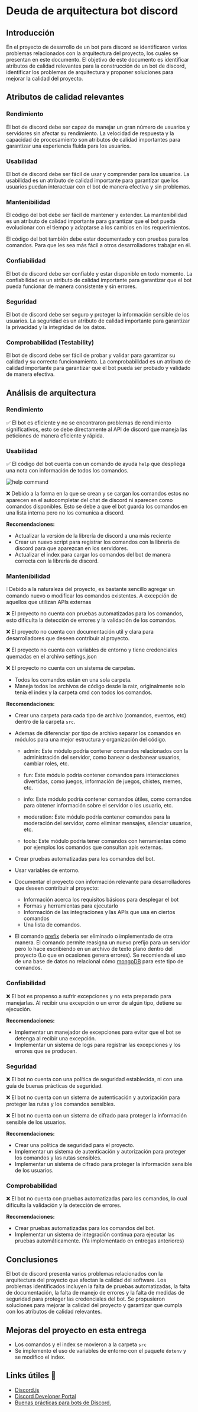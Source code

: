 # Deuda de arquitectura bot discord
## Introducción
En el proyecto de desarrollo de un bot para discord se identificaron varios problemas relacionados con la arquitectura del proyecto, los cuales se presentan en este documento. El objetivo de este documento es identificar atributos de calidad relevantes para la construcción de un bot de discord, identificar los problemas de arquitectura y proponer soluciones para mejorar la calidad del proyecto.

## Atributos de calidad relevantes

### Rendimiento
El bot de discord debe ser capaz de manejar un gran número de usuarios y servidores sin afectar su rendimiento. La velocidad de respuesta y la capacidad de procesamiento son atributos de calidad importantes para garantizar una experiencia fluida para los usuarios.

### Usabilidad
El bot de discord debe ser fácil de usar y comprender para los usuarios. La usabilidad es un atributo de calidad importante para garantizar que los usuarios puedan interactuar con el bot de manera efectiva y sin problemas.

### Mantenibilidad
El código del bot debe ser fácil de mantener y extender. La mantenibilidad es un atributo de calidad importante para garantizar que el bot pueda evolucionar con el tiempo y adaptarse a los cambios en los requerimientos.

El código del bot también debe estar documentado y con pruebas para los comandos. Para que les sea más fácil a otros desarrolladores trabajar en él.

### Confiabilidad
El bot de discord debe ser confiable y estar disponible en todo momento. La confiabilidad es un atributo de calidad importante para garantizar que el bot pueda funcionar de manera consistente y sin errores.

### Seguridad
El bot de discord debe ser seguro y proteger la información sensible de los usuarios. La seguridad es un atributo de calidad importante para garantizar la privacidad y la integridad de los datos.

### Comprobabilidad (Testability)
El bot de discord debe ser fácil de probar y validar para garantizar su calidad y su correcto funcionamiento. La comprobabilidad es un atributo de calidad importante para garantizar que el bot pueda ser probado y validado de manera efectiva.

## Análisis de arquitectura

### Rendimiento

✅ El bot es eficiente y no se encontraron problemas de rendimiento significativos, esto se debe directamente al API de discord que maneja las peticiones de manera eficiente y rápida.

### Usabilidad

✅ El código del bot cuenta con un comando de ayuda `help` que despliega una nota con información de todos los comandos.

![help command](/img/help-command-sample.png)

❌ Debido a la forma en la que se crean y se cargan los comandos estos no aparecen en el autocompletar del chat de discord ni aparecen como comandos disponibles. Esto se debe a que el bot guarda los comandos en una lista interna pero no los comunica a discord.

**Recomendaciones:**

- Actualizar la versión de la librería de discord a una más reciente
- Crear un nuevo script para registrar los comandos con la librería de discord para que aparezcan en los servidores.
- Actualizar el index para cargar los comandos del bot de manera correcta con la librería de discord.

### Mantenibilidad

❕ Debido a la naturaleza del proyecto, es bastante sencillo agregar un comando nuevo o modificar los comandos existentes. A excepción de aquellos que utilizan APIs externas

❌ El proyecto no cuenta con pruebas automatizadas para los comandos, esto dificulta la detección de errores y la validación de los comandos.

❌ El proyecto no cuenta con documentación util y clara para desarrolladores que deseen contribuir al proyecto.

❌ El proyecto no cuenta con variables de entorno y tiene credenciales quemadas en el archivo settings.json

❌ El proyecto no cuenta con un sistema de carpetas.

- Todos los comandos están en una sola carpeta.
- Maneja todos los archivos de código desde la raíz, originalmente solo tenia el index y la carpeta cmd con todos los comandos.

**Recomendaciones:**
- Crear una carpeta para cada tipo de archivo (comandos, eventos, etc) dentro de la carpeta `src`.
- Ademas de diferenciar por tipo de archivo separar los comandos en módulos para una mejor estructura y organización del código.

    - admin: Este módulo podría contener comandos relacionados con la administración del servidor, como banear o desbanear usuarios, cambiar roles, etc.

    - fun: Este módulo podría contener comandos para interacciones divertidas, como juegos, información de juegos, chistes, memes, etc.

    - info: Este módulo podría contener comandos útiles, como comandos para obtener información sobre el servidor o los usuario, etc.

    - moderation: Este módulo podría contener comandos para la moderación del servidor, como eliminar mensajes, silenciar usuarios, etc.

    - tools: Este módulo podría tener comandos con herramientas cómo por ejemplos los comandos que consultan apis externas.

- Crear pruebas automatizadas para los comandos del bot.
- Usar variables de entorno.
- Documentar el proyecto con información relevante para desarrolladores que deseen contribuir al proyecto:

    - Información acerca los requisitos básicos para desplegar el bot
    - Formas y herramientas para ejecutarlo
    - Información de las integraciones y las APIs que usa en ciertos comandos
    - Una lista de comandos.

- El comando [prefix](/src/commands/prefix.js) debería ser eliminado o implementado de otra manera. El comando permite reasigna un nuevo prefijo para un servidor pero lo hace escribiendo en un archivo de texto plano dentro del proyecto (Lo que en ocasiones genera errores). Se recomienda el uso de una base de datos no relacional cómo [mongoDB](https://www.mongodb.com) para este tipo de comandos.

### Confiabilidad

❌ El bot es propenso a sufrir excepciones y no esta preparado para manejarlas. Al recibir una excepción o un error de algún tipo, detiene su ejecución.

**Recomendaciones:**

- Implementar un manejador de excepciones para evitar que el bot se detenga al recibir una excepción.
- Implementar un sistema de logs para registrar las excepciones y los errores que se producen.

### Seguridad

❌ El bot no cuenta con una política de seguridad establecida, ni con una guía de buenas prácticas de seguridad.

❌ El bot no cuenta con un sistema de autenticación y autorización para proteger las rutas y los comandos sensibles.

❌ El bot no cuenta con un sistema de cifrado para proteger la información sensible de los usuarios.

**Recomendaciones:**

- Crear una política de seguridad para el proyecto.
- Implementar un sistema de autenticación y autorización para proteger los comandos y las rutas sensibles.
- Implementar un sistema de cifrado para proteger la información sensible de los usuarios.

### Comprobabilidad

❌ El bot no cuenta con pruebas automatizadas para los comandos, lo cual dificulta la validación y la detección de errores.

**Recomendaciones:**

- Crear pruebas automatizadas para los comandos del bot.
- Implementar un sistema de integración continua para ejecutar las pruebas automáticamente. (Ya implementado en entregas anteriores)

## Conclusiones
El bot de discord presenta varios problemas relacionados con la arquitectura del proyecto que afectan la calidad del software. Los problemas identificados incluyen la falta de pruebas automatizadas, la falta de documentación, la falta de manejo de errores y la falta de medidas de seguridad para proteger las credenciales del bot. Se propusieron soluciones para mejorar la calidad del proyecto y garantizar que cumpla con los atributos de calidad relevantes.

## Mejoras del proyecto en esta entrega

- Los comandos y el index se movieron a la carpeta `src`
- Se implemento el uso de variables de entorno con el paquete `dotenv` y se modifico el index.


## Links útiles 🤖

- [Discord.js](https://discord.js.org/)
- [Discord Developer Portal](https://discord.com/developers/docs/intro)
- [Buenas prácticas para bots de Discord.](https://github.com/Vicente015/buenas-practicas-bots-discord)
